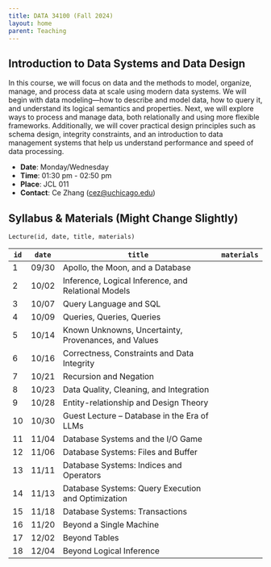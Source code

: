 ```yaml
---
title: DATA 34100 (Fall 2024)
layout: home
parent: Teaching
---
```


## Introduction to Data Systems and Data Design

In this course, we will focus on data and the methods to model, organize, manage, and process data at scale using modern data systems. We will begin with data modeling—how to describe and model data, how to query it, and understand its logical semantics and properties. Next, we will explore ways to process and manage data, both relationally and using more flexible frameworks. Additionally, we will cover practical design principles such as schema design, integrity constraints, and an introduction to data management systems that help us understand performance and speed of data processing.

- **Date**: Monday/Wednesday
- **Time**: 01:30 pm - 02:50 pm
- **Place**: JCL	011
- **Contact**: Ce Zhang (cez@uchicago.edu)

## Syllabus & Materials (Might Change Slightly)

```
Lecture(id, date, title, materials)
```

| `id` | `date` | `title` | `materials` |
|------|--------|---------|-------------|
| 1    | 09/30  | Apollo, the Moon, and a Database |      |
| 2    | 10/02  | Inference, Logical Inference, and Relational Models |      |
| 3    | 10/07  | Query Language and SQL |      |
| 4    | 10/09  | Queries, Queries, Queries        |      |
| 5    | 10/14  | Known Unknowns, Uncertainty, Provenances, and Values |      |
| 6    | 10/16  | Correctness, Constraints and Data Integrity |      |
| 7    | 10/21  | Recursion and Negation |      |
| 8    | 10/23  | Data Quality, Cleaning, and Integration |      |
| 9    | 10/28  | Entity-relationship and Design Theory |      |
| 10   | 10/30  | Guest Lecture – Database in the Era of LLMs |      |
| 11   | 11/04  | Database Systems and the I/O Game |      |
| 12   | 11/06  | Database Systems: Files and Buffer |      |
| 13   | 11/11  | Database Systems: Indices and Operators |      |
| 14   | 11/13  | Database Systems: Query Execution and Optimization |      |
| 15   | 11/18  | Database Systems: Transactions |      |
| 16   | 11/20  | Beyond a Single Machine |      |
| 17   | 12/02  | Beyond Tables |      |
| 18   | 12/04  | Beyond Logical Inference |      |

